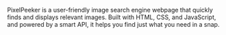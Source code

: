 PixelPeeker is a user-friendly image search engine webpage that quickly finds and displays relevant images. Built with HTML, CSS, and JavaScript, and powered by a smart API, it helps you find just what you need in a snap. 
